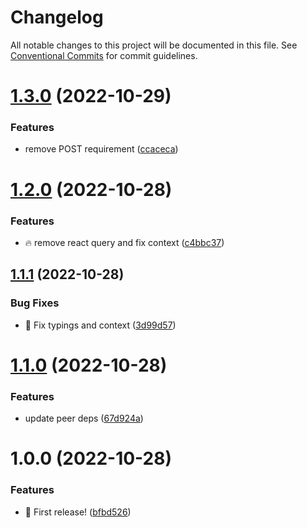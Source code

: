# Changelog

All notable changes to this project will be documented in this file. See
[Conventional Commits](https://conventionalcommits.org) for commit guidelines.

# [1.3.0](https://github.com/jonbilous/easy-remix-apis/compare/v1.2.0...v1.3.0) (2022-10-29)


### Features

* remove POST requirement ([ccaceca](https://github.com/jonbilous/easy-remix-apis/commit/ccaceca4baa3596f29f4a9f3acbec990741f2924))

# [1.2.0](https://github.com/jonbilous/easy-remix-apis/compare/v1.1.1...v1.2.0) (2022-10-28)


### Features

* :fire: remove react query and fix context ([c4bbc37](https://github.com/jonbilous/easy-remix-apis/commit/c4bbc374eea84e38868666fe8b304e2d3b390719))

## [1.1.1](https://github.com/jonbilous/easy-remix-apis/compare/v1.1.0...v1.1.1) (2022-10-28)


### Bug Fixes

* :bug: Fix typings and context ([3d99d57](https://github.com/jonbilous/easy-remix-apis/commit/3d99d574c3f20dc7877e57401fbd8554f4981ff1))

# [1.1.0](https://github.com/jonbilous/easy-remix-apis/compare/v1.0.0...v1.1.0) (2022-10-28)


### Features

* update peer deps ([67d924a](https://github.com/jonbilous/easy-remix-apis/commit/67d924a45faaab7f2395a520ac591cc7038a06e7))

# 1.0.0 (2022-10-28)


### Features

* :rocket: First release! ([bfbd526](https://github.com/jonbilous/easy-remix-apis/commit/bfbd526914fa4b8c1f3deec733f88ce8a58a79a2))
